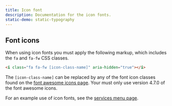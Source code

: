 ```yaml
---
title: Icon font
description: Documentation for the icon fonts.
static-demo: static-typography
---
```


## Font icons

When using icon fonts you must apply the following markup, which includes the  `fa` and `fa-fw` CSS classes.

```html
<i class="fa fa-fw [icon-class-name]" aria-hidden="true"></i>
```

The `[icon-class-name]` can be replaced by any of the font icon classes found on the [font awesome icons page](https://fontawesome.com/v4.7.0/icons/). Your must only use version 4.7.0 of the font awesome icons.
 
 For an example use of icon fonts, see the [services menu page](services-menu.html).
